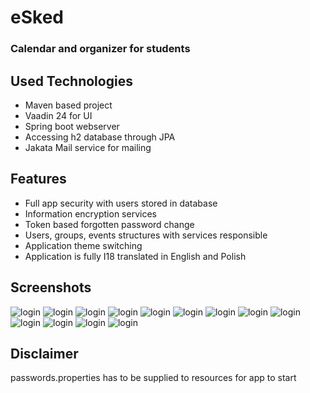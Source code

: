 # eSked
### Calendar and organizer for students
## Used Technologies
 - Maven based project
 - Vaadin 24 for UI
 - Spring boot webserver
 - Accessing h2 database through JPA
 - Jakata Mail service for mailing 

## Features
- Full app security with users stored in database
- Information encryption services
- Token based forgotten password change
- Users, groups, events structures with services responsible
- Application theme switching
- Application is fully I18 translated in English and Polish

## Screenshots

![login](screens/1-login.jpeg)
![login](screens/2-schedule.jpeg)
![login](screens/3-schedule2.png)
![login](screens/4-schedule%20event.png)
![login](screens/5-schedule-date.png)
![login](screens/6-events.png)
![login](screens/7-new-event.png)
![login](screens/8-schedule-entries.png)
![login](screens/9-schedule-entries-add.png)
![login](screens/10-schedule-entries-hour.png)
![login](screens/11-messages.png)
![login](screens/12-admin.png)
![login](screens/13-groups.png)

## Disclaimer
passwords.properties has to be supplied to resources for app to start